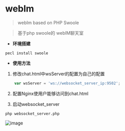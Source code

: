 # webIm

> webIm based on PHP Swoole

> 基于php swoole的 webIM聊天室

- **环境搭建**

`pecl install swoole`

- **使用方法**

1. 修改chat.html中wsServer的配置为自己的配置

```javascript
    var wsServer = 'ws://websocket_server_ip:9502';
```

2. 配置Nginx使用户能够访问到chat.html

3. 启动websocket_server

`php websocket_server.php`

![image](https://github.com/Heimo-He/webIM/raw/master/screenshots/01.gif)

